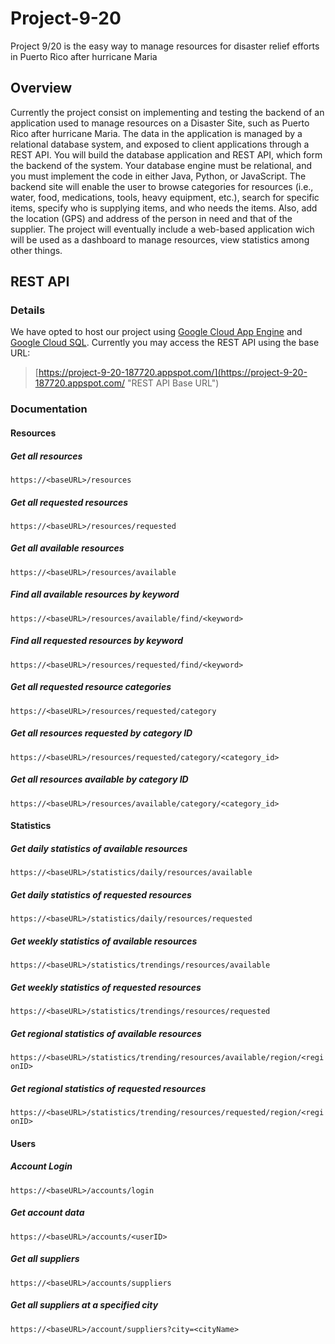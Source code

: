 # Project-9-20
Project 9/20 is the easy way to manage resources for disaster relief efforts in Puerto Rico after hurricane Maria
## Overview
Currently the project consist on implementing and testing the backend of an application used to manage resources on a Disaster Site, such as Puerto Rico after hurricane Maria. The data in the application is managed by a relational database system, and exposed to client applications through a REST API. You will build the database application and REST API, which form the backend of the system. Your database engine must be relational, and you must implement the code in either Java, Python, or JavaScript. The backend site will enable the user to browse categories for resources (i.e., water, food, medications, tools, heavy equipment, etc.), search for specific items, specify who is supplying items, and who needs the items. Also, add the location (GPS) and address of the person in need and that of the supplier. The project will eventually include a web-based application wich will be used as a dashboard to manage resources, view statistics among other things.

## REST API
### Details
We have opted to host our project using [Google Cloud App Engine](https://cloud.google.com/appengine/ "App Engine Homepage") and [Google Cloud SQL](https://cloud.google.com/sql/ "Cloud SQL Homepage"). Currently you may access the REST API using the base URL: 
>[https://project-9-20-187720.appspot.com/](https://project-9-20-187720.appspot.com/ "REST API Base URL")

### Documentation
#### Resources
##### Get all resources
`https://<baseURL>/resources`
##### Get all requested resources
`https://<baseURL>/resources/requested`
##### Get all available resources
`https://<baseURL>/resources/available`
##### Find all available resources by keyword
`https://<baseURL>/resources/available/find/<keyword>`
##### Find all requested resources by keyword
`https://<baseURL>/resources/requested/find/<keyword>`
##### Get all requested resource categories
`https://<baseURL>/resources/requested/category`
##### Get all resources requested by category ID
`https://<baseURL>/resources/requested/category/<category_id>`
##### Get all resources available by category ID
`https://<baseURL>/resources/available/category/<category_id>`

#### Statistics
##### Get daily statistics of available resources
`https://<baseURL>/statistics/daily/resources/available`
##### Get daily statistics of requested resources
`https://<baseURL>/statistics/daily/resources/requested`
##### Get weekly statistics of available resources
`https://<baseURL>/statistics/trendings/resources/available`
##### Get weekly statistics of requested resources
`https://<baseURL>/statistics/trendings/resources/requested`
##### Get regional statistics of available resources
`https://<baseURL>/statistics/trending/resources/available/region/<regionID>`
##### Get regional statistics of requested resources
`https://<baseURL>/statistics/trending/resources/requested/region/<regionID>`

#### Users
##### Account Login
`https://<baseURL>/accounts/login`
##### Get account data
`https://<baseURL>/accounts/<userID>`
##### Get all suppliers
`https://<baseURL>/accounts/suppliers`
##### Get all suppliers at a specified city
`https://<baseURL>/account/suppliers?city=<cityName>`